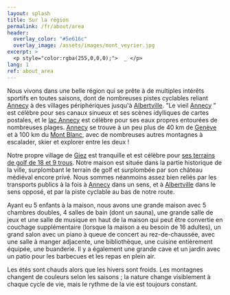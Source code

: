 ```yaml
---
layout: splash
title: Sur la région
permalink: /fr/about/area
header:
  overlay_color: "#5e616c"
  overlay_image: /assets/images/mont_veyrier.jpg
excerpt: >
  <p style="color:rgba(255,0,0,0);">  _ </p>
lang: 1
ref: about_area
---
```


Nous vivons dans une belle région qui se prête à de multiples intérêts sportifs en toutes saisons, dont de nombreuses pistes cyclables reliant [Annecy](https://fr.wikipedia.org/wiki/Annecy) à des villages périphériques jusqu'à [Albertville](https://fr.wikipedia.org/wiki/Albertville).  "Le vieil [Annecy](https://fr.wikipedia.org/wiki/Annecy)
" est célèbre pour ses canaux sinueux et ses scènes idylliques de cartes postales, et le [lac Annecy](https://fr.wikipedia.org/wiki/Lac_d%27Annecy) est célèbre pour ses eaux propres entourées de nombreuses plages. [Annecy](https://fr.wikipedia.org/wiki/Annecy) se trouve à un peu plus de 40 km de [Genève](https://fr.wikipedia.org/wiki/Geneve) et à 100 km du [Mont Blanc](https://fr.wikipedia.org/wiki/Mont_Blanc), avec de nombreuses autres montagnes à escalader, skier et explorer entre les deux !



Notre propre village de [Giez](https://fr.wikipedia.org/wiki/Giez) est tranquille et est célèbre pour [ses terrains de golf de 18 et 9 trous](https://golfdegiez.com/).  Notre maison est située dans la partie historique de la ville, surplombant le terrain de golf et surplombée par son château médiéval encore privé.  Nous sommes néanmoins assez bien reliés par les transports publics à la fois à [Annecy](https://fr.wikipedia.org/wiki/Annecy) dans un sens, et à [Albertville](https://fr.wikipedia.org/wiki/Albertville) dans le sens opposé, et par la piste cyclable au bas de notre route.



Ayant eu 5 enfants à la maison, nous avons une grande maison avec 5 chambres doubles, 4 salles de bain (dont un sauna), une grande salle de jeux et une salle de musique en haut de la maison qui peut être convertie en couchage supplémentaire (lorsque la maison a eu besoin de 16 adultes), un grand salon avec un piano à queue de concert au rez-de-chaussée, avec une salle à manger adjacente, une bibliothèque, une cuisine entièrement équipée, une buanderie.  Il y a également une grande cave et un jardin avec un patio pour les barbecues et les repas en plein air.



Les étés sont chauds alors que les hivers sont froids.  Les montagnes changent de couleurs selon les saisons ; la nature change visiblement à chaque cycle de vie, mais le rythme de la vie est toujours constant.
